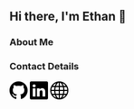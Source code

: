 ## Hi there, I'm Ethan 👋 

<!--
**ethanm20/ethanm20** is a ✨ _special_ ✨ repository because its `README.md` (this file) appears on your GitHub profile.

Here are some ideas to get you started:

- 🔭 I’m currently working on ...
- 🌱 I’m currently learning ...
- 👯 I’m looking to collaborate on ...
- 🤔 I’m looking for help with ...
- 💬 Ask me about ...
- 📫 How to reach me: ...
- 😄 Pronouns: ...
- ⚡ Fun fact: ...
-->

### About Me

### Contact Details
[![website](./assets/github.svg)](https://github.com/ethanm20)
[![website](./assets/linkedin.svg)](https://www.linkedin.com/in/ethan-marlow/)
[![website](./assets/globe.svg)](https://www.ethanmarlow.com)